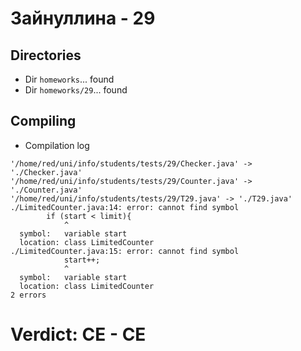 # Зайнуллина - 29
## Directories
- Dir `homeworks`... found
- Dir `homeworks/29`... found
## Compiling
- Compilation log
```
'/home/red/uni/info/students/tests/29/Checker.java' -> './Checker.java'
'/home/red/uni/info/students/tests/29/Counter.java' -> './Counter.java'
'/home/red/uni/info/students/tests/29/T29.java' -> './T29.java'
./LimitedCounter.java:14: error: cannot find symbol
        if (start < limit){
            ^
  symbol:   variable start
  location: class LimitedCounter
./LimitedCounter.java:15: error: cannot find symbol
            start++;
            ^
  symbol:   variable start
  location: class LimitedCounter
2 errors

```
# Verdict: **CE** - CE
